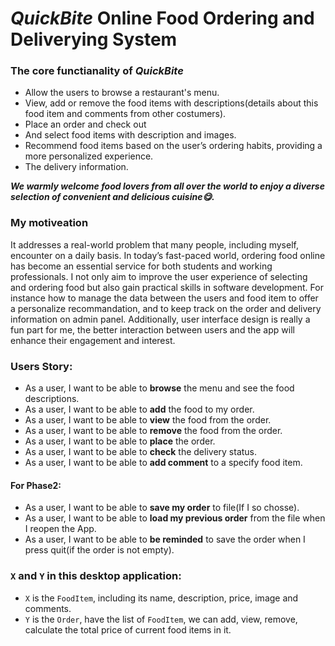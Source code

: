 # *QuickBite* Online Food Ordering and Deliverying System

### The core functianality of *QuickBite*
- Allow the users to browse a restaurant's menu.
- View, add or remove the food items with descriptions(details about this food item and comments from other costumers).
- Place an order and check out
- And select food items with description and images.
- Recommend food items based on the user’s ordering habits, providing a more personalized experience.
- The delivery information.

***We warmly welcome food lovers from all over the world to enjoy a diverse selection of convenient and delicious cuisine😋.***

### My motiveation
It addresses a real-world problem that many people, including myself, encounter on a daily basis. In today’s fast-paced world, ordering food online has become an essential service for both students and working professionals. I not only aim to improve the user experience of selecting and ordering food but also gain practical skills in software development. For instance how to manage the data between the users and food item to offer a personalize recommandation, and to keep track on the order and delivery information on admin panel. Additionally, user interface design is really a fun part for me, the better interaction between users and the app will enhance their engagement and interest.

### Users Story:
- As a user, I want to be able to **browse** the menu and see the food descriptions.
- As a user, I want to be able to **add** the food to my order.
- As a user, I want to be able to **view** the food from the order.
- As a user, I want to be able to **remove** the food from the order.
- As a user, I want to be able to **place** the order.
- As a user, I want to be able to **check** the delivery status.
- As a user, I want to be able to **add comment** to a specify food item.
#### For Phase2:
- As a user, I want to be able to **save my order** to file(If I so chosse).
- As a user, I want to be able to **load my previous order** from the file when I reopen the App.
- As a user, I want to be able to **be reminded** to save the order when I press quit(if the order is not empty).


### `X` and `Y` in this desktop application:
- `X` is the `FoodItem`, including its name, description, price, image and comments.
- `Y` is the `Order`, have the list of `FoodItem`, we can add, view, remove, calculate the total price of current food items in it.

